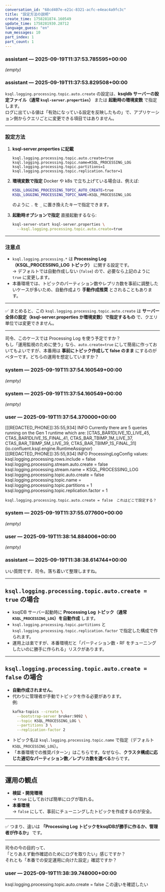 ```yaml
---
conversation_id: "68cd407e-e21c-8321-acfc-e4eac4a9fc3c"
title: "設定方法の説明"
create_time: 1758281874.160549
update_time: 1758281930.28712
language_guess: "en"
num_messages: 10
part_index: 1
part_count: 1
---
```


### assistant — 2025-09-19T11:37:53.785595+00:00

_(empty)_

### assistant — 2025-09-19T11:37:53.829508+00:00

`ksql.logging.processing.topic.auto.create` の設定は、**ksqldb サーバーの設定ファイル（通常 `ksql-server.properties`）** または **起動時の環境変数** で指定します。  
ログに出ている値は「有効になっている設定を反映したもの」で、アプリケーション側からクエリごとに変更できる項目ではありません。

---

### 設定方法

1. **ksql-server.properties に記載**
   ```properties
   ksql.logging.processing.topic.auto.create=true
   ksql.logging.processing.topic.name=KSQL_PROCESSING_LOG
   ksql.logging.processing.topic.partitions=1
   ksql.logging.processing.topic.replication.factor=1
   ```

2. **環境変数で指定**
   Docker や k8s で立ち上げている場合は、例えば:
   ```bash
   KSQL_LOGGING_PROCESSING_TOPIC_AUTO_CREATE=true
   KSQL_LOGGING_PROCESSING_TOPIC_NAME=KSQL_PROCESSING_LOG
   ```
   のように `.` を `_` に置き換えたキーで指定できます。

3. **起動時オプションで指定**
   直接起動するなら:
   ```bash
   ksql-server-start ksql-server.properties \
     --ksql.logging.processing.topic.auto.create=true
   ```

---

### 注意点
- `ksql.logging.processing.*` は **Processing Log（KSQL_PROCESSING_LOG トピック）** に関する設定です。  
  → デフォルトでは自動作成しない (`false`) ので、必要なら上記のように `true` に変更します。
- 本番環境では、トピックのパーティション数やレプリカ数を事前に調整したいケースが多いため、自動作成より **手動作成推奨** とされることもあります。

---

✅ まとめると、この `ksql.logging.processing.topic.auto.create` は **サーバー全体の設定（ksql-server.properties か環境変数）で指定するもの** で、クエリ単位では変更できません。  

---

司令、このケースでは Processing Log を使う予定ですか？  
もし「運用監視のために使う」なら、`auto.create=true` にして簡易に作っておいてもよいですが、本番用は **事前にトピック作成して false のまま** にするのがベターです。どちらの運用を想定していますか？

### system — 2025-09-19T11:37:54.160549+00:00

_(empty)_

### system — 2025-09-19T11:37:54.160549+00:00

_(empty)_

### user — 2025-09-19T11:37:54.370000+00:00

[[[REDACTED_PHONE]]:35:55,934] INFO Currently there are 5 queries running on the Gen 1 runtime which are: [CTAS_BAR1DLIVE_1D_LIVE_45, CTAS_BAR1DLIVE_1S_FINAL_41, CTAS_BAR_TBIMP_1M_LIVE_37, CTAS_BAR_TBIMP_5M_LIVE_39, CTAS_BAR_TBIMP_1S_FINAL_31] (io.confluent.ksql.engine.RuntimeAssignor)
[[[REDACTED_PHONE]]:35:55,934] INFO ProcessingLogConfig values: 
	ksql.logging.processing.rows.include = false
	ksql.logging.processing.stream.auto.create = false
	ksql.logging.processing.stream.name = KSQL_PROCESSING_LOG
	ksql.logging.processing.topic.auto.create = false
	ksql.logging.processing.topic.name = 
	ksql.logging.processing.topic.partitions = 1
	ksql.logging.processing.topic.replication.factor = 1


	ksql.logging.processing.topic.auto.create = false　これはどこで設定する？

### system — 2025-09-19T11:37:55.077600+00:00

_(empty)_

### user — 2025-09-19T11:38:14.884006+00:00

_(empty)_

### assistant — 2025-09-19T11:38:38.614744+00:00

いい質問です、司令。落ち着いて整理しますね。  

---

## `ksql.logging.processing.topic.auto.create = true` の場合
- ksqlDB サーバー起動時に **Processing Log トピック（通常 `KSQL_PROCESSING_LOG`）を自動作成** します。
- `ksql.logging.processing.topic.partitions` と `ksql.logging.processing.topic.replication.factor` で指定した構成で作られます。
- 運用上は楽ですが、本番環境だと「パーティション数・RF をチューニングしたいのに勝手に作られる」リスクがあります。

---

## `ksql.logging.processing.topic.auto.create = false` の場合
- **自動作成されません**。
- 代わりに管理者が手動でトピックを作る必要があります。  
  例:
  ```bash
  kafka-topics --create \
    --bootstrap-server broker:9092 \
    --topic KSQL_PROCESSING_LOG \
    --partitions 3 \
    --replication-factor 2
  ```
- トピック名は `ksql.logging.processing.topic.name` で指定（デフォルト `KSQL_PROCESSING_LOG`）。
- 「本番環境での推奨パターン」はこちらです。なぜなら、**クラスタ構成に応じた適切なパーティション数／レプリカ数を選べる**からです。

---

## 運用の観点
- **検証・開発環境**  
  → `true` にしておけば簡単にログが取れる。
- **本番環境**  
  → `false` にして、事前にチューニングしたトピックを作成するのが安全。  

---

✅ つまり、違いは **「Processing Log トピックをksqlDBが勝手に作るか、管理者が作るか」** です。  

---

司令の今の目的って、  
「とりあえず動作確認のためにログを取りたい」感じですか？  
それとも「本番での安定運用に向けた設定」確認ですか？

### user — 2025-09-19T11:38:39.748000+00:00

ksql.logging.processing.topic.auto.create = false
この違いを確認したい
